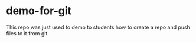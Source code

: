 # demo-for-git

This repo was just used to demo to students how to create a repo and push files to it from git.

